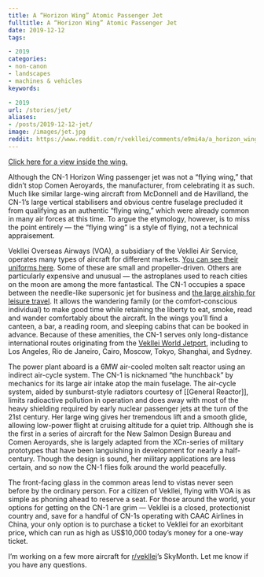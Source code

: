 ```yaml
---
title: A “Horizon Wing” Atomic Passenger Jet
fulltitle: A “Horizon Wing” Atomic Passenger Jet
date: 2019-12-12
tags:

- 2019
categories:
- non-canon
- landscapes
- machines & vehicles
keywords:

- 2019
url: /stories/jet/
aliases:
- /posts/2019-12-12-jet/
image: /images/jet.jpg
reddit: https://www.reddit.com/r/vekllei/comments/e9mi4a/a_horizon_wing_atomic_passenger_jet/
---
```

[Click here for a view inside the wing.](/posts/2019-12-09-wing/)

Although  the CN-1 Horizon Wing passenger jet was not a “flying wing,” that  didn’t stop Comen Aeroyards, the manufacturer, from celebrating it as  such. Much like similar large-wing aircraft from McDonnell and de  Havilland, the CN-1’s large vertical stabilisers and obvious centre  fuselage precluded it from qualifying as an authentic “flying wing,”  which were already common in many air forces at this time. To argue the  etymology, however, is to miss the point entirely — the “flying wing” is  a style of flying, not a technical appraisement.

Vekllei Overseas Airways (VOA), a subsidiary of the Vekllei Air Service, operates many types of aircraft for different markets. [You can see their uniforms here](https://www.reddit.com/r/vekllei/comments/dyjdsn/air_stewards_in_vekllei/).  Some of these are small and propeller-driven. Others are particularly  expensive and unusual — the astroplanes used to reach cities on the moon  are among the more fantastical. The CN-1 occupies a space between the  needle-like supersonic jet for business and [the large airship for leisure travel](https://www.reddit.com/r/vekllei/comments/e0xl3w/oceanliners_of_the_sky_vacuum_dirigibles_in/).  It allows the wandering family (or the comfort-conscious individual) to  make good time while retaining the liberty to eat, smoke, read and  wander comfortably about the aircraft. In the wings you’ll find a  canteen, a bar, a reading room, and sleeping cabins that can be booked  in advance. Because of these amenities, the CN-1 serves only  long-distance international routes originating from the [Vekllei World Jetport](/factbook/landscape/boroughs/pharos/#vekllei-world-jetport), including to Los Angeles, Rio de Janeiro, Cairo, Moscow, Tokyo,  Shanghai, and Sydney.

The power  plant aboard is a 6MW air-cooled molten salt reactor using an indirect  air-cycle system. The CN-1 is nicknamed “the hunchback” by mechanics for  its large air intake atop the main fuselage. The air-cycle system,  aided by sunburst-style radiators courtesy of [[General Reactor]], limits  radioactive pollution in operation and does away with most of the heavy  shielding required by early nuclear passenger jets at the turn of the  21st century. Her large wing gives her tremendous lift and a smooth  glide, allowing low-power flight at cruising altitude for a quiet trip.  Although she is the first in a series of aircraft for the New Salmon  Design Bureau and Comen Aeroyards, she is largely adapted from the  XCn-series of military prototypes that have been languishing in  development for nearly a half-century. Though the design is sound, her  military applications are less certain, and so now the CN-1 flies folk  around the world peacefully.

The  front-facing glass in the common areas lend to vistas never seen before  by the ordinary person. For a citizen of Vekllei, flying with VOA is as  simple as phoning ahead to reserve a seat. For those around the world,  your options for getting on the CN-1 are grim — Vekllei is a closed,  protectionist country and, save for a handful of CN-1s operating with  CAAC Airlines in China, your only option is to purchase a ticket to  Vekllei for an exorbitant price, which can run as high as US$10,000  today’s money for a one-way ticket.

I’m working on a few more aircraft for [r/vekllei](https://www.reddit.com/r/vekllei/)’s SkyMonth. Let me know if you have any questions.
